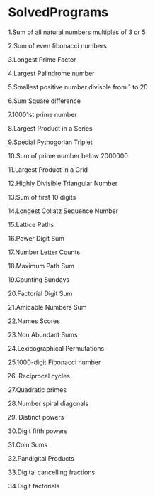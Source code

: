 # SolvedPrograms

1.Sum of all natural numbers multiples of 3 or 5

2.Sum of even fibonacci numbers

3.Longest Prime Factor

4.Largest Palindrome number

5.Smallest positive number divisble from 1 to 20

6.Sum Square difference

7.10001st prime number 

8.Largest Product in a Series

9.Special Pythogorian Triplet

10.Sum of prime number below 2000000

11.Largest Product in a Grid

12.Highly Divisible Triangular Number

13.Sum of first 10 digits

14.Longest Collatz Sequence Number

15.Lattice Paths

16.Power Digit Sum

17.Number Letter Counts

18.Maximum Path Sum

19.Counting Sundays

20.Factorial Digit Sum

21.Amicable Numbers Sum

22.Names Scores

23.Non Abundant Sums

24.Lexicographical Permutations

25.1000-digit Fibonacci number

26.	Reciprocal cycles

27.Quadratic primes

28.Number spiral diagonals

29.	Distinct powers

30.Digit fifth powers

31.Coin Sums

32.Pandigital Products

33.Digital cancelling fractions

34.Digit factorials
